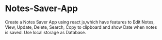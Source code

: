 # Notes-Saver-App
Create a Notes Saver App using react js,which have features to Edit Notes, View, Update, Delete, Search, Copy to clipboard and show Date when notes is saved. 
Use local storage as Database.
